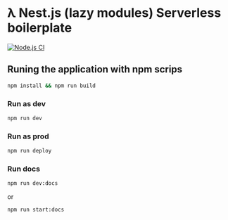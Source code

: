 # λ Nest.js (lazy modules) Serverless boilerplate

[![Node.js CI](https://github.com/hebertcisco/nestjs-lazy-serverless-boilerplate/actions/workflows/build-and-test.yml/badge.svg)](https://github.com/hebertcisco/nestjs-lazy-serverless-boilerplate/actions/workflows/build-and-test.yml)

## Runing the application with npm scrips

```sh
npm install && npm run build
```

### Run as dev

```sh
npm run dev
```

### Run as prod

```sh
npm run deploy
```

### Run docs

```sh
npm run dev:docs
```

or

```sh
npm run start:docs
```
